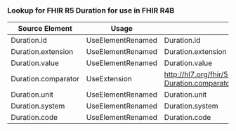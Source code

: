 ### Lookup for FHIR R5 Duration for use in FHIR R4B

| Source Element | Usage | Target |
| -------------- | ----- | ------ |
| Duration.id | UseElementRenamed | Duration.id |
| Duration.extension | UseElementRenamed | Duration.extension |
| Duration.value | UseElementRenamed | Duration.value |
| Duration.comparator | UseExtension | http://hl7.org/fhir/5.0/StructureDefinition/extension-Duration.comparator |
| Duration.unit | UseElementRenamed | Duration.unit |
| Duration.system | UseElementRenamed | Duration.system |
| Duration.code | UseElementRenamed | Duration.code |
